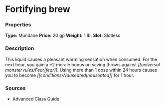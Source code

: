 ﻿---
Title: "Fortifying brew"
Type: "Mundane"
Price: "20 gp"
Weight: "1 lb."
Slot: "Slotless"
Description: |
  "This liquid causes a pleasant warming sensation when consumed. For the next hour, you gain a +2 morale bonus on saving throws against fear. Using more than 1 dose within 24 hours causes you to become nauseated for 1 hour."
Sources: "['Advanced Class Guide']"
---

# Fortifying brew

### Properties

**Type:** Mundane **Price:** 20 gp **Weight:** 1 lb. **Slot:** Slotless

### Description

This liquid causes a pleasant warming sensation when consumed. For the next hour, you gain a +2 morale bonus on saving throws against _[[universal monster rules/Fear|fear]]_. Using more than 1 dose within 24 hours causes you to become _[[conditions/Nauseated|nauseated]]_ for 1 hour.

### Sources

* Advanced Class Guide